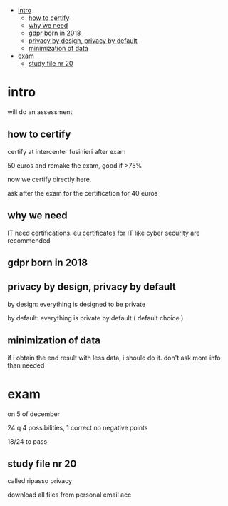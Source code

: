 <!--toc:start-->

- [intro](#intro)
  - [how to certify](#how-to-certify)
  - [why we need](#why-we-need)
  - [gdpr born in 2018](#gdpr-born-in-2018)
  - [privacy by design, privacy by default](#privacy-by-design-privacy-by-default)
  - [minimization of data](#minimization-of-data)
- [exam](#exam)
  - [study file nr 20](#study-file-nr-20)
  <!--toc:end-->

# intro

will do an assessment

## how to certify

certify at intercenter fusinieri after exam

50 euros and remake the exam, good if >75%

now we certify directly here.

ask after the exam for the certification for 40 euros

## why we need

IT need certifications. eu certificates for IT like cyber security are
recommended

## gdpr born in 2018

## privacy by design, privacy by default

by design: everything is designed to be private

by default: everything is private by default ( default choice )

## minimization of data

if i obtain the end result with less data, i should do it. don't ask more info
than needed

# exam

on 5 of december

24 q 4 possibilities, 1 correct no negative points

18/24 to pass

## study file nr 20

called ripasso privacy

download all files from personal email acc
